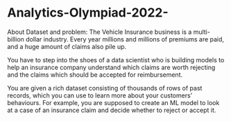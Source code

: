 # Analytics-Olympiad-2022-

About Dataset and problem:
The Vehicle Insurance business is a multi-billion dollar industry. Every year millions and millions of premiums are paid, and a huge amount of claims also pile up. 

You have to step into the shoes of a data scientist who is building models to help an insurance company understand which claims are worth rejecting and the claims which should be accepted for reimbursement. 

You are given a rich dataset consisting of thousands of rows of past records, which you can use to learn more about your customers’ behaviours. For example, you are supposed to create an ML model to look at a case of an insurance claim and decide whether to reject or accept it.
